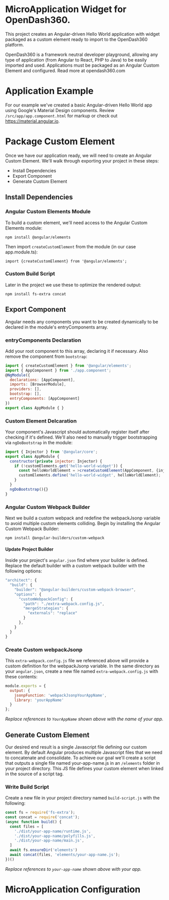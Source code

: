 MicroApplication Widget for OpenDash360.
=======

This project creates an Angular-driven Hello World application with widget packaged as a custom element ready to import to the OpenDash360 platform.

OpenDash360 is a framework neutral developer playground, allowing any type of application (from Angular to React, PHP to Java) to be easily imported and used. Applications must be packaged as an Angular Custom Element and configured. Read more at opendash360.com

# Application Example
For our example we've created a basic Angular-driven Hello World app using Google's Material Design components. Review `/src/app/app.component.html` for markup or check out https://material.angular.io.

# Package Custom Element
Once we have our application ready, we will need to create an Angular Custom Element. We'll walk through exporting your project in these steps:
* Install Dependencies
* Export Component
* Generate Custom Element

## Install Dependencies
### Angular Custom Elements Module
To build a custom element, we'll need access to the Angular Custom Elements module:

`npm install @angular/elements`

Then import `createCustomElement` from the module (in our case app.module.ts):

`import {createCustomElement} from '@angular/elements';`

### Custom Build Script
Later in the project we use these to optimize the rendered output:

`npm install fs-extra concat`

## Export Component
Angular needs any components you want to be created dynamically to be declared in the module's entryComponents array.

### entryComponents Declaration
Add your root component to this array, declaring it if necessary. Also remove the component from `bootstrap`:
```javascript
import { createCustomElement } from '@angular/elements';
import { AppComponent } from './app.component';
@NgModule({
  declarations: [AppComponent],
  imports: [BrowserModule],
  providers: [],
  bootstrap: [],
  entryComponents: [AppComponent]
})
export class AppModule { }
```

### Custom Element Delcaration
Your component's Javascript should automatically register itself after checking if it's defined. We'll also need to manually trigger bootstrapping via `ngDoBootstrap` in the module:
```javascript
import { Injector } from '@angular/core';
export class AppModule {
  constructor(private injector: Injector) {
    if (!customElements.get('hello-world-widget')) {
      const helloWorldElement = >createCustomElement(AppComponent, {injector});
      customElements.define('hello-world-widget', helloWorldElement);
    }
  }
  ngDoBootstrap(){}
}
```

### Angular Custom Webpack Builder
Next we build a custom webpack and redefine the webpackJsonp variable to avoid multiple custom elements colliding. Begin by installing the Angular Custom Webpack Builder:

`npm install @angular-builders/custom-webpack`

#### Update Project Builder
Inside your project's `angular.json` find where your builder is defined. Replace the default builder with a custom webpack builder with the following options:
```javascript
"architect": {
  "build": {
    "builder": "@angular-builders/custom-webpack-browser",
    "options": {
      "customWebpackConfig": {
        "path": "./extra-webpack.config.js",
        "mergeStrategies": {
          "externals": "replace"
        }
      },
    }
  }
}
```

### Create Custom webpackJsonp
This `extra-webpack.config.js` file we referenced above will provide a custom definition for the webpackJsonp variable. In the same directory as your `angular.json`, create a new file named `extra-webpack.config.js` with these contents:
```javascript
module.exports = {
  output: {
    jsonpFunction: 'webpackJsonpYourAppName',
    library: 'yourAppName'
  }
};
```
*Replace references to `YourAppName` shown above with the name of your app.*

## Generate Custom Element
Our desired end result is a single Javascript file defining our custom element. By default Angular produces multiple Javascript files that we need to concatenate and consolidate. To achieve our goal we'll create a script that outputs a single file named your-app-name.js in an `/elements` folder in your project directory. This JS file defines your custom element when linked in the source of a script tag.

### Write Build Script
Create a new file in your project directory named `build-script.js` with the following:
```javascript
const fs = require('fs-extra');
const concat = require('concat');
(async function build() {
  const files = [
    './dist/your-app-name/runtime.js',
    './dist/your-app-name/polyfills.js',
    './dist/your-app-name/main.js',
  ]
  await fs.ensureDir('elements')
  await concat(files, 'elements/your-app-name.js');
})()
```
*Replace references to `your-app-name` shown above with your app.*


# MicroApplication Configuration
